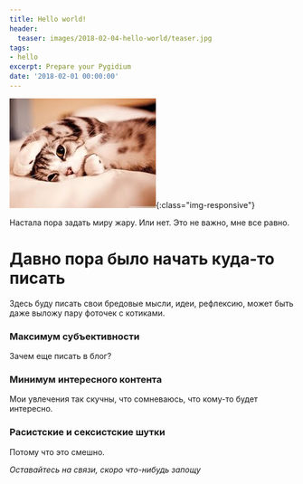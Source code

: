 ```yaml
---
title: Hello world!
header:
  teaser: images/2018-02-04-hello-world/teaser.jpg
tags:
- hello
excerpt: Prepare your Pygidium
date: '2018-02-01 00:00:00'
---
```


![Preparing](/images/teaser.jpg){:class="img-responsive"}

Настала пора задать миру жару. Или нет. Это не важно, мне все равно.

# Давно пора было начать куда-то писать

Здесь буду писать свои бредовые мысли, идеи, рефлексию, может быть даже выложу пару фоточек с котиками.

### Максимум субъективности

Зачем еще писать в блог?

### Минимум интересного контента

Мои увлечения так скучны, что сомневаюсь, что кому-то будет интересно.

### Расистские и сексистские шутки

Потому что это смешно.

*Оставайтесь на связи, скоро что-нибудь запощу*
